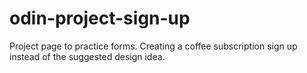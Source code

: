 # odin-project-sign-up

Project page to practice forms. Creating a coffee subscription sign up instead of the suggested design idea.